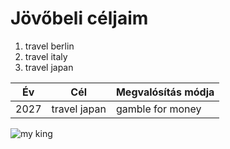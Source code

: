 # Jövőbeli céljaim

1. travel berlin
2. travel italy
3. travel japan

| Év      | Cél          | Megvalósítás módja |
|---------|--------------|--------------------|
| 2027    | travel japan |  gamble for money  |

![my king](https://www.gettyimages.com/photos/lebron-james)


